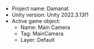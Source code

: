 <!-- UNITY CODE ASSIST INSTRUCTIONS START -->
- Project name: Damanat
- Unity version: Unity 2022.3.13f1
- Active game object:
  - Name: Main Camera
  - Tag: MainCamera
  - Layer: Default
<!-- UNITY CODE ASSIST INSTRUCTIONS END -->